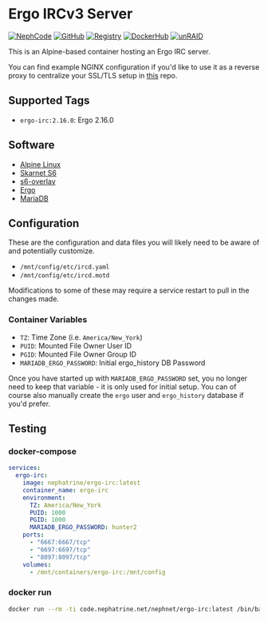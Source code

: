 <!--
SPDX-FileCopyrightText: 2025 Daniel Wolf <nephatrine@gmail.com>
SPDX-License-Identifier: ISC
-->

# Ergo IRCv3 Server

[![NephCode](https://img.shields.io/static/v1?label=Git&message=NephCode&color=teal)](https://code.nephatrine.net/NephNET/docker-ergo-irc)
[![GitHub](https://img.shields.io/static/v1?label=Git&message=GitHub&color=teal)](https://github.com/nephatrine/docker-ergo-irc)
[![Registry](https://img.shields.io/static/v1?label=OCI&message=NephCode&color=blue)](https://code.nephatrine.net/NephNET/-/packages/container/ergo-irc/latest)
[![DockerHub](https://img.shields.io/static/v1?label=OCI&message=DockerHub&color=blue)](https://hub.docker.com/repository/docker/nephatrine/ergo-irc/general)
[![unRAID](https://img.shields.io/static/v1?label=unRAID&message=template&color=orange)](https://code.nephatrine.net/NephNET/unraid-containers)

This is an Alpine-based container hosting an Ergo IRC server.

You can find example NGINX configuration if you'd like to use it as a reverse
proxy to centralize your SSL/TLS setup in
[this](https://github.com/ergochat/testnet.ergo.chat/tree/master) repo.

## Supported Tags

- `ergo-irc:2.16.0`: Ergo 2.16.0

## Software

- [Alpine Linux](https://alpinelinux.org/)
- [Skarnet S6](https://skarnet.org/software/s6/)
- [s6-overlay](https://github.com/just-containers/s6-overlay)
- [Ergo](https://ergo.chat/)
- [MariaDB](https://mariadb.org/)

## Configuration

These are the configuration and data files you will likely need to be aware of
and potentially customize.

- `/mnt/config/etc/ircd.yaml`
- `/mnt/config/etc/ircd.motd`

Modifications to some of these may require a service restart to pull in the
changes made.

### Container Variables

- `TZ`: Time Zone (i.e. `America/New_York`)
- `PUID`: Mounted File Owner User ID
- `PGID`: Mounted File Owner Group ID
- `MARIADB_ERGO_PASSWORD`: Initial ergo_history DB Password

Once you have started up with `MARIADB_ERGO_PASSWORD` set, you no longer need to
keep that variable - it is only used for initial setup. You can of course also
manually create the `ergo` user and `ergo_history` database if you'd prefer.

## Testing

### docker-compose

```yaml
services:
  ergo-irc:
    image: nephatrine/ergo-irc:latest
    container_name: ergo-irc
    environment:
      TZ: America/New_York
      PUID: 1000
      PGID: 1000
      MARIADB_ERGO_PASSWORD: hunter2
    ports:
      - "6667:6667/tcp"
      - "6697:6697/tcp"
      - "8097:8097/tcp"
    volumes:
      - /mnt/containers/ergo-irc:/mnt/config
```

### docker run

```bash
docker run --rm -ti code.nephatrine.net/nephnet/ergo-irc:latest /bin/bash
```

